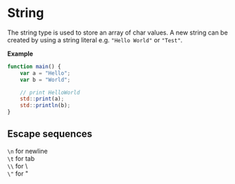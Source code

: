 # String
The string type is used to store an array of char values.
A new string can be created by using a string literal e.g. `"Hello World"` or `"Test"`.

**Example**
```js
function main() {
	var a = "Hello";
	var b = "World";

	// print HelloWorld
	std::print(a);
	std::println(b);
}
```


## Escape sequences
`\n` for newline  
`\t` for tab  
`\\` for \  
`\"` for "